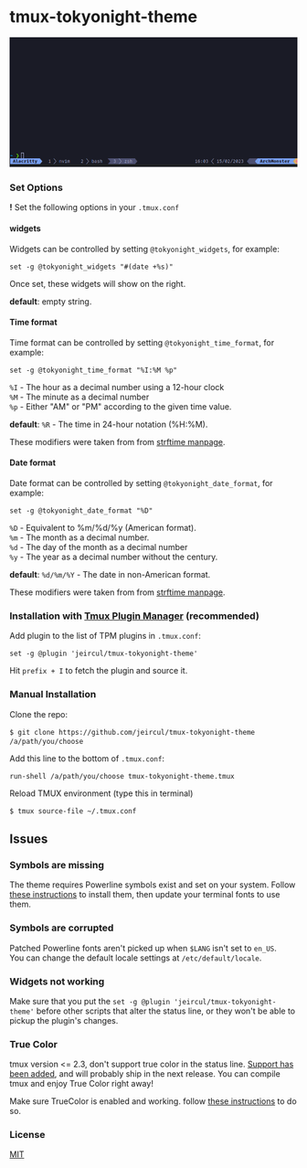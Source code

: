 # tmux-tokyonight-theme

![tmux-tokyonight-theme Preview](https://raw.githubusercontent.com/jeircul/tmux-tokyonight-theme/master/theme.png)

### Set Options

**!** Set the following options in your `.tmux.conf`

#### widgets

Widgets can be controlled by setting `@tokyonight_widgets`, for example:

```
set -g @tokyonight_widgets "#(date +%s)"
```

Once set, these widgets will show on the right.

**default**: empty string.

#### Time format

Time format can be controlled by setting `@tokyonight_time_format`, for example:

```
set -g @tokyonight_time_format "%I:%M %p"
```

`%I` - The hour as a decimal number using a 12-hour clock  
`%M` - The minute as a decimal number  
`%p` -  Either "AM" or "PM" according to the given time value.

**default**: `%R` - The time in 24-hour notation (%H:%M).

These modifiers were taken from from [strftime manpage](http://man7.org/linux/man-pages/man3/strftime.3.html).

#### Date format

Date format can be controlled by setting `@tokyonight_date_format`, for example:

```
set -g @tokyonight_date_format "%D"
```

`%D` - Equivalent to %m/%d/%y (American format).   
`%m` - The month as a decimal number.  
`%d` - The day of the month as a decimal number  
`%y` - The year as a decimal number without the century.  

**default**: `%d/%m/%Y` - The date in non-American format.

These modifiers were taken from from [strftime manpage](http://man7.org/linux/man-pages/man3/strftime.3.html).

### Installation with [Tmux Plugin Manager](https://github.com/tmux-plugins/tpm) (recommended)

Add plugin to the list of TPM plugins in `.tmux.conf`:

```
set -g @plugin 'jeircul/tmux-tokyonight-theme'
```

Hit `prefix + I` to fetch the plugin and source it.

### Manual Installation

Clone the repo:

```
$ git clone https://github.com/jeircul/tmux-tokyonight-theme /a/path/you/choose
```

Add this line to the bottom of `.tmux.conf`:

```
run-shell /a/path/you/choose tmux-tokyonight-theme.tmux
```

Reload TMUX environment (type this in terminal)
```
$ tmux source-file ~/.tmux.conf
```

## Issues

### Symbols are missing

   The theme requires Powerline symbols exist and set on your system. Follow [these instructions](https://github.com/powerline/fonts) to install them, then update your terminal fonts to use them.

### Symbols are corrupted

   Patched Powerline fonts aren't picked up when `$LANG` isn't set to `en_US`.  
   You can change the default locale settings at `/etc/default/locale`.

   
### Widgets not working

   Make sure that you put the `set -g @plugin 'jeircul/tmux-tokyonight-theme'` before other scripts that alter the status line, or they won't be able to pickup the plugin's changes.

### True Color

   tmux version <= 2.3, don't support true color in the status line.
   [Support has been added](https://github.com/tmux/tmux/issues/490), and will probably ship in the next release.
   You can compile tmux and enjoy True Color right away!

   Make sure TrueColor is enabled and working. follow [these instructions](https://sunaku.github.io/tmux-24bit-color.html#usage) to do so.

### License

[MIT](LICENSE)

